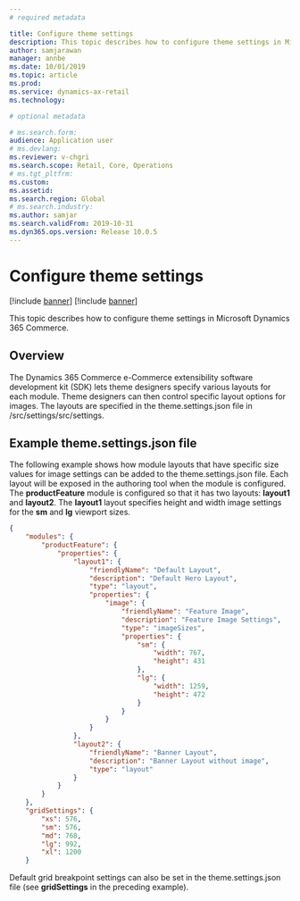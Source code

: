 ```yaml
---
# required metadata

title: Configure theme settings
description: This topic describes how to configure theme settings in Microsoft Dynamics 365 Commerce.
author: samjarawan
manager: annbe
ms.date: 10/01/2019
ms.topic: article
ms.prod: 
ms.service: dynamics-ax-retail
ms.technology: 

# optional metadata

# ms.search.form: 
audience: Application user
# ms.devlang: 
ms.reviewer: v-chgri
ms.search.scope: Retail, Core, Operations
# ms.tgt_pltfrm: 
ms.custom: 
ms.assetid: 
ms.search.region: Global
# ms.search.industry: 
ms.author: samjar
ms.search.validFrom: 2019-10-31
ms.dyn365.ops.version: Release 10.0.5
---
```


# Configure theme settings

[!include [banner](../includes/preview-banner.md)]
[!include [banner](../includes/banner.md)]

This topic describes how to configure theme settings in Microsoft Dynamics 365 Commerce.

## Overview

The Dynamics 365 Commerce e-Commerce extensibility software development kit (SDK) lets theme designers specify various layouts for each module. Theme designers can then control specific layout options for images. The layouts are specified in the theme.settings.json file in /src/settings/src/settings.

## Example theme.settings.json file

The following example shows how module layouts that have specific size values for image settings can be added to the theme.settings.json file. Each layout will be exposed in the authoring tool when the module is configured. The **productFeature** module is configured so that it has two layouts: **layout1** and **layout2**. The **layout1** layout specifies height and width image settings for the **sm** and **lg** viewport sizes.

``` json
{
    "modules": {
        "productFeature": {
            "properties": {
                "layout1": {
                    "friendlyName": "Default Layout",
                    "description": "Default Hero Layout",
                    "type": "layout",
                    "properties": {
                        "image": {
                            "friendlyName": "Feature Image",
                            "description": "Feature Image Settings",
                            "type": "imageSizes",
                            "properties": {
                                "sm": {
                                    "width": 767,
                                    "height": 431
                                },
                                "lg": {
                                    "width": 1259,
                                    "height": 472
                                }
                            }
                        }
                    }
                },
                "layout2": {
                    "friendlyName": "Banner Layout",
                    "description": "Banner Layout without image",
                    "type": "layout"
                }
            }
        }
    },
    "gridSettings": {
        "xs": 576,
        "sm": 576,
        "md": 768,
        "lg": 992,
        "xl": 1200
    }
```

Default grid breakpoint settings can also be set in the theme.settings.json file (see **gridSettings** in the preceding example).
